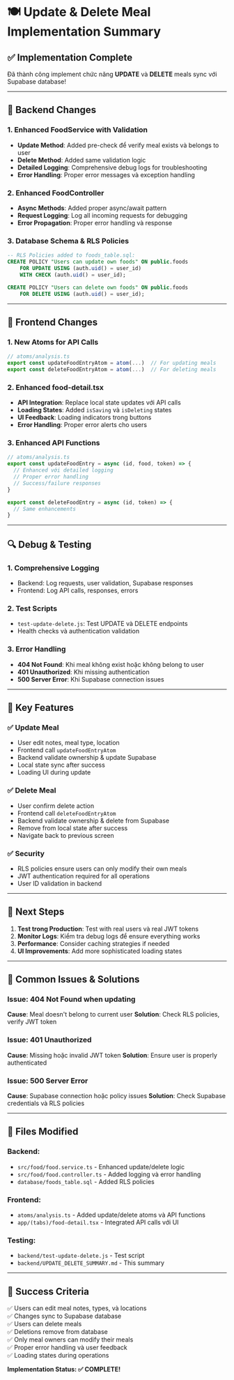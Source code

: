 # 🍽️ Update & Delete Meal Implementation Summary

## ✅ **Implementation Complete**

Đã thành công implement chức năng **UPDATE** và **DELETE** meals sync với Supabase database!

---

## 🔧 **Backend Changes**

### 1. **Enhanced FoodService with Validation**
- **Update Method**: Added pre-check để verify meal exists và belongs to user
- **Delete Method**: Added same validation logic
- **Detailed Logging**: Comprehensive debug logs for troubleshooting
- **Error Handling**: Proper error messages và exception handling

### 2. **Enhanced FoodController**
- **Async Methods**: Added proper async/await pattern
- **Request Logging**: Log all incoming requests for debugging
- **Error Propagation**: Proper error handling và response

### 3. **Database Schema & RLS Policies** 
```sql
-- RLS Policies added to foods_table.sql:
CREATE POLICY "Users can update own foods" ON public.foods
    FOR UPDATE USING (auth.uid() = user_id)
    WITH CHECK (auth.uid() = user_id);

CREATE POLICY "Users can delete own foods" ON public.foods
    FOR DELETE USING (auth.uid() = user_id);
```

---

## 📱 **Frontend Changes**

### 1. **New Atoms for API Calls**
```typescript
// atoms/analysis.ts
export const updateFoodEntryAtom = atom(...)  // For updating meals
export const deleteFoodEntryAtom = atom(...)  // For deleting meals
```

### 2. **Enhanced food-detail.tsx**
- **API Integration**: Replace local state updates với API calls
- **Loading States**: Added `isSaving` và `isDeleting` states
- **UI Feedback**: Loading indicators trong buttons
- **Error Handling**: Proper error alerts cho users

### 3. **Enhanced API Functions**
```typescript
// atoms/analysis.ts
export const updateFoodEntry = async (id, food, token) => {
  // Enhanced với detailed logging
  // Proper error handling
  // Success/failure responses
}

export const deleteFoodEntry = async (id, token) => {
  // Same enhancements
}
```

---

## 🔍 **Debug & Testing**

### 1. **Comprehensive Logging**
- Backend: Log requests, user validation, Supabase responses
- Frontend: Log API calls, responses, errors

### 2. **Test Scripts**
- `test-update-delete.js`: Test UPDATE và DELETE endpoints
- Health checks và authentication validation

### 3. **Error Handling**
- **404 Not Found**: Khi meal không exist hoặc không belong to user
- **401 Unauthorized**: Khi missing authentication
- **500 Server Error**: Khi Supabase connection issues

---

## 🎯 **Key Features**

### ✅ **Update Meal**
- User edit notes, meal type, location
- Frontend call `updateFoodEntryAtom`
- Backend validate ownership & update Supabase
- Local state sync after success
- Loading UI during update

### ✅ **Delete Meal**
- User confirm delete action
- Frontend call `deleteFoodEntryAtom`
- Backend validate ownership & delete from Supabase
- Remove from local state after success
- Navigate back to previous screen

### ✅ **Security**
- RLS policies ensure users can only modify their own meals
- JWT authentication required for all operations
- User ID validation in backend

---

## 🚀 **Next Steps**

1. **Test trong Production**: Test with real users và real JWT tokens
2. **Monitor Logs**: Kiểm tra debug logs để ensure everything works
3. **Performance**: Consider caching strategies if needed
4. **UI Improvements**: Add more sophisticated loading states

---

## 🐛 **Common Issues & Solutions**

### Issue: **404 Not Found** when updating
**Cause**: Meal doesn't belong to current user
**Solution**: Check RLS policies, verify JWT token

### Issue: **401 Unauthorized**
**Cause**: Missing hoặc invalid JWT token
**Solution**: Ensure user is properly authenticated

### Issue: **500 Server Error**
**Cause**: Supabase connection hoặc policy issues
**Solution**: Check Supabase credentials và RLS policies

---

## 📁 **Files Modified**

### Backend:
- `src/food/food.service.ts` - Enhanced update/delete logic
- `src/food/food.controller.ts` - Added logging và error handling
- `database/foods_table.sql` - Added RLS policies

### Frontend:
- `atoms/analysis.ts` - Added update/delete atoms và API functions
- `app/(tabs)/food-detail.tsx` - Integrated API calls với UI

### Testing:
- `backend/test-update-delete.js` - Test script
- `backend/UPDATE_DELETE_SUMMARY.md` - This summary

---

## 🎉 **Success Criteria**

✅ Users can edit meal notes, types, và locations  
✅ Changes sync to Supabase database  
✅ Users can delete meals  
✅ Deletions remove from database  
✅ Only meal owners can modify their meals  
✅ Proper error handling và user feedback  
✅ Loading states during operations  

**Implementation Status: ✅ COMPLETE!** 